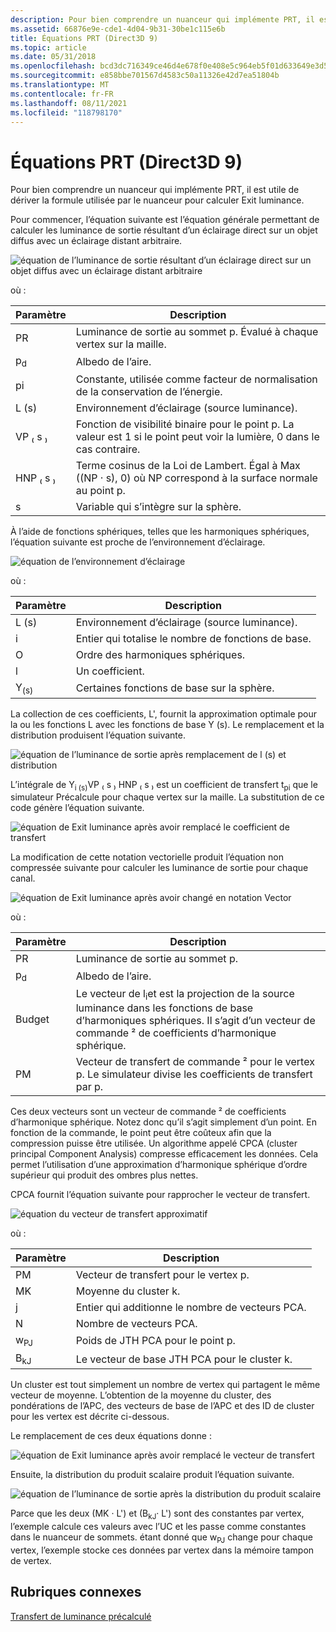 ```yaml
---
description: Pour bien comprendre un nuanceur qui implémente PRT, il est utile de dériver la formule utilisée par le nuanceur pour calculer Exit luminance.
ms.assetid: 66876e9e-cde1-4d04-9b31-30be1c115e6b
title: Équations PRT (Direct3D 9)
ms.topic: article
ms.date: 05/31/2018
ms.openlocfilehash: bcd3dc716349ce46d4e678f0e408e5c964eb5f01d633649e3d512db6115c0267
ms.sourcegitcommit: e858bbe701567d4583c50a11326e42d7ea51804b
ms.translationtype: MT
ms.contentlocale: fr-FR
ms.lasthandoff: 08/11/2021
ms.locfileid: "118798170"
---
```

# <a name="prt-equations-direct3d-9"></a>Équations PRT (Direct3D 9)

Pour bien comprendre un nuanceur qui implémente PRT, il est utile de dériver la formule utilisée par le nuanceur pour calculer Exit luminance.

Pour commencer, l’équation suivante est l’équation générale permettant de calculer les luminance de sortie résultant d’un éclairage direct sur un objet diffus avec un éclairage distant arbitraire.

![équation de l’luminance de sortie résultant d’un éclairage direct sur un objet diffus avec un éclairage distant arbitraire](images/prt-theory-eq1.png)

où :



| Paramètre     | Description                                                                                             |
|---------------|---------------------------------------------------------------------------------------------------------|
| PR            | Luminance de sortie au sommet p. Évalué à chaque vertex sur la maille.                                   |
| p<sub>d</sub> | Albedo de l’aire.                                                                              |
| pi            | Constante, utilisée comme facteur de normalisation de la conservation de l’énergie.                                        |
| L (s)          | Environnement d’éclairage (source luminance).                                                             |
| VP ₍ s ₎         | Fonction de visibilité binaire pour le point p. La valeur est 1 si le point peut voir la lumière, 0 dans le cas contraire.             |
| HNP ₍ s ₎        | Terme cosinus de la Loi de Lambert. Égal à Max ((NP · s), 0) où NP correspond à la surface normale au point p. |
| s             | Variable qui s’intègre sur la sphère.                                                           |



 

À l’aide de fonctions sphériques, telles que les harmoniques sphériques, l’équation suivante est proche de l’environnement d’éclairage.

![équation de l’environnement d’éclairage](images/prt-theory-eq2.png)

où :



| Paramètre        | Description                                              |
|------------------|----------------------------------------------------------|
| L (s)             | Environnement d’éclairage (source luminance).              |
| i                | Entier qui totalise le nombre de fonctions de base. |
| O                | Ordre des harmoniques sphériques.                        |
| l<sub></sub>    | Un coefficient.                                           |
| Y<sub>(s)</sub> | Certaines fonctions de base sur la sphère.                     |



 

La collection de ces coefficients, L', fournit la approximation optimale pour la ou les fonctions L avec les fonctions de base Y (s). Le remplacement et la distribution produisent l’équation suivante.

![équation de l’luminance de sortie après remplacement de l (s) et distribution](images/prt-theory-eq3.png)

L’intégrale de Y<sub>i (s)</sub>VP ₍ s ₎ HNP ₍ s ₎ est un coefficient de transfert t<sub>pi</sub> que le simulateur Précalcule pour chaque vertex sur la maille. La substitution de ce code génère l’équation suivante.

![équation de Exit luminance après avoir remplacé le coefficient de transfert](images/prt-theory-eq4.png)

La modification de cette notation vectorielle produit l’équation non compressée suivante pour calculer les luminance de sortie pour chaque canal.

![équation de Exit luminance après avoir changé en notation Vector](images/prt-theory-eq5.png)

où :



| Paramètre     | Description                                                                                                                                                                         |
|---------------|-------------------------------------------------------------------------------------------------------------------------------------------------------------------------------------|
| PR            | Luminance de sortie au sommet p.                                                                                                                                                      |
| p<sub>d</sub> | Albedo de l’aire.                                                                                                                                                          |
| Budget            | Le vecteur de l<sub>i</sub>et est la projection de la source luminance dans les fonctions de base d’harmoniques sphériques. Il s’agit d’un vecteur de commande ² de coefficients d’harmonique sphérique. |
| PM            | Vecteur de transfert de commande ² pour le vertex p. Le simulateur divise les coefficients de transfert par p.                                                                                       |



 

Ces deux vecteurs sont un vecteur de commande ² de coefficients d’harmonique sphérique. Notez donc qu’il s’agit simplement d’un point. En fonction de la commande, le point peut être coûteux afin que la compression puisse être utilisée. Un algorithme appelé CPCA (cluster principal Component Analysis) compresse efficacement les données. Cela permet l’utilisation d’une approximation d’harmonique sphérique d’ordre supérieur qui produit des ombres plus nettes.

CPCA fournit l’équation suivante pour rapprocher le vecteur de transfert.

![équation du vecteur de transfert approximatif](images/prt-theory-eq6.png)

où :



| Paramètre      | Description                                          |
|----------------|------------------------------------------------------|
| PM             | Vecteur de transfert pour le vertex p.                    |
| MK             | Moyenne du cluster k.                              |
| j              | Entier qui additionne le nombre de vecteurs PCA. |
| N              | Nombre de vecteurs PCA.                           |
| w<sub>PJ</sub> | Poids de JTH PCA pour le point p.                      |
| B<sub>kJ</sub> | Le vecteur de base JTH PCA pour le cluster k.              |



 

Un cluster est tout simplement un nombre de vertex qui partagent le même vecteur de moyenne. L’obtention de la moyenne du cluster, des pondérations de l’APC, des vecteurs de base de l’APC et des ID de cluster pour les vertex est décrite ci-dessous.

Le remplacement de ces deux équations donne :

![équation de Exit luminance après avoir remplacé le vecteur de transfert](images/prt-theory-eq7.png)

Ensuite, la distribution du produit scalaire produit l’équation suivante.

![équation de l’luminance de sortie après la distribution du produit scalaire](images/prt-theory-eq8.png)

Parce que les deux (MK · L') et (B<sub>kJ</sub>· L') sont des constantes par vertex, l’exemple calcule ces valeurs avec l’UC et les passe comme constantes dans le nuanceur de sommets. étant donné que w<sub>PJ</sub> change pour chaque vertex, l’exemple stocke ces données par vertex dans la mémoire tampon de vertex.

## <a name="related-topics"></a>Rubriques connexes

<dl> <dt>

[Transfert de luminance précalculé](precomputed-radiance-transfer.md)
</dt> </dl>

 

 




